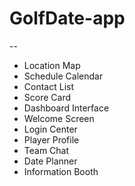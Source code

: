 # GolfDate-app

--

+ Location Map
+ Schedule Calendar 
+ Contact List
+ Score Card
+ Dashboard Interface 
+ Welcome Screen
+ Login Center
+ Player Profile 
+ Team Chat
+ Date Planner
+ Information Booth 